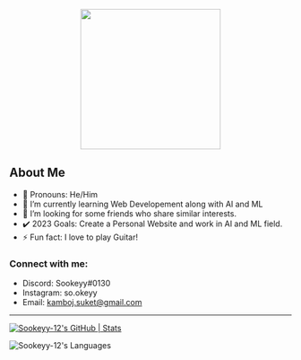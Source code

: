 <p align="center">
  <img src="https://github.com/Sookeyy-12/Sookeyy-12/assets/82956207/623d62ab-5690-4b6a-8a99-9b02fb3ea19e" height=250px>
</p>

## About Me 
- 🔭 Pronouns: He/Him
- 🌱 I’m currently learning Web Developement along with AI and ML 
- 👀 I’m looking for some friends who share similar interests.
- ✔️ 2023 Goals: Create a Personal Website and work in AI and ML field.
- ⚡ Fun fact: I love to play Guitar!

### Connect with me:
- Discord: Sookeyy#0130
- Instagram: so.okeyy
- Email: kamboj.suket@gmail.com

---

[![Sookeyy-12's GitHub | Stats](https://stats.quine.sh/Sookeyy-12/github?theme=dark)](https://quine.sh?utm_source=widgets&utm_campaign=Sookeyy-12)

<img align="left" alt="Sookeyy-12's Languages" src="https://github-readme-stats-gold-tau-71.vercel.app/api/top-langs/?username=Sookeyy-12&layout=compact&theme=midnight-purple"/>
